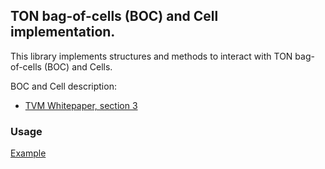 ## TON bag-of-cells (BOC) and Cell implementation.

This library implements structures and methods to interact with TON bag-of-cells (BOC) and Cells.

BOC and Cell description: 
* [TVM Whitepaper, section 3](https://ton.org/tvm.pdf)

### Usage
[Example](../examples/boc/main.go)